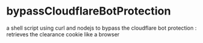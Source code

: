 # bypassCloudflareBotProtection
a shell script using curl and nodejs to bypass the cloudflare bot protection : retrieves the clearance cookie like a browser
